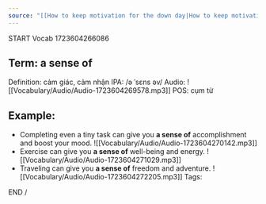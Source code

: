 ```yaml
---
source: "[[How to keep motivation for the down day|How to keep motivation for the down day]]"
---
```

START
Vocab
1723604266086
## Term: a sense of
Definition: cảm giác, cảm nhận
IPA: /ə ˈsɛns əv/
Audio: ![[Vocabulary/Audio/Audio-1723604269578.mp3]]
POS: cụm từ
## Example:
- Completing even a tiny task can give you **a sense of** accomplishment and boost your mood.
    ![[Vocabulary/Audio/Audio-1723604270142.mp3]] 
- Exercise can give you **a sense of** well-being and energy.
     ![[Vocabulary/Audio/Audio-1723604271029.mp3]]
- Traveling can give you **a sense of** freedom and adventure.
     ![[Vocabulary/Audio/Audio-1723604272205.mp3]] 
Tags:

END
/